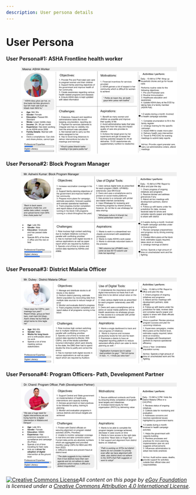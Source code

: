 ```yaml
---
description: User persona details
---
```


# User Persona

**User Persona#1: ASHA Frontline health worker**

<figure><img src="../../.gitbook/assets/Health Campaign Landscape_ Process map &#x26; User Persona (4).png" alt=""><figcaption></figcaption></figure>

**User Persona#2: Block Program Manager**

<figure><img src="../../.gitbook/assets/Health Campaign Landscape_ Process map &#x26; User Persona (1).png" alt=""><figcaption></figcaption></figure>

**User Persona#3: District Malaria Officer**

<figure><img src="../../.gitbook/assets/Health Campaign Landscape_ Process map &#x26; User Persona (6).png" alt=""><figcaption></figcaption></figure>

**User Persona#4: Program Officers- Path, Development Partner**

<figure><img src="../../.gitbook/assets/Health Campaign Landscape_ Process map &#x26; User Persona (7).png" alt=""><figcaption></figcaption></figure>



[![Creative Commons License](https://i.creativecommons.org/l/by/4.0/80x15.png)_​_](http://creativecommons.org/licenses/by/4.0/)_All content on this page by_ [_eGov Foundation_](https://egov.org.in/) _is licensed under a_ [_Creative Commons Attribution 4.0 International License_](http://creativecommons.org/licenses/by/4.0/)_._
